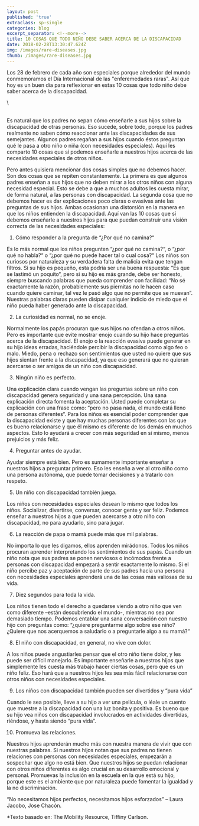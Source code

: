 ```yaml
---
layout: post
published: 'true'
extraclass: sp-single
categories: blog
excerpt_separator: <!--more-->
title: 10 COSAS QUE TODO NIÑO DEBE SABER ACERCA DE LA DISCAPACIDAD
date: 2018-02-28T13:30:47.624Z
img: /images/rare-diseases.jpg
thumb: /images/rare-diseases.jpg
---
```

Los 28 de febrero de cada año son especiales porque alrededor del mundo conmemoramos el Día Internacional de las "enferemedades raras". Así que hoy es un buen día para reflexionar en estas 10 cosas que todo niño debe saber acerca de la discapacidad.  

<!--more-->\
\
Es natural que los padres no sepan cómo enseñarle a sus hijos sobre la discapacidad de otras personas. Eso sucede, sobre todo, porque los padres realmente no saben cómo reaccionar ante las discapacidades de sus semejantes. Algunos padres regañan a sus hijos cuando éstos preguntan qué le pasa a otro niño o niña (con necesidades especiales). Aquí les comparto 10 cosas que sí podemos enseñarle a nuestros hijos acerca de las necesidades especiales de otros niños.

Pero antes quisiera mencionar dos cosas simples que no debemos hacer. Son dos cosas que se repiten constantemente. La primera es que algunos padres enseñan a sus hijos que no deben mirar a los otros niños con alguna necesidad especial. Esto se debe a que a muchos adultos les cuesta mirar, de forma natural, a las personas con discapacidad. La segunda cosa que no debemos hacer es dar explicaciones poco claras o evasivas ante las preguntas de sus hijos. Ambas ocasionan una distorsión en la manera en que los niños entienden la discapacidad. Aquí van las 10 cosas que sí debemos enseñarle a nuestros hijos para que puedan construir una visión correcta de las necesidades especiales:

1. Cómo responder a la pregunta de “¿Por qué no camina?“

Es lo más normal que los niños pregunten “¿por qué no camina?“, o “¿por qué no habla?“ o “¿por qué no puede hacer tal o cual cosa?“ Los niños son curiosos por naturaleza y su verdadera falta de malicia evita que tengan filtros.  Si su hijo es pequeño, esta podría ser una buena respuesta: “Es que se lastimó un poquito“, pero si su hijo es más grande, debe ser honesto, siempre buscando palabras que pueda comprender con facilidad:  “No sé exactamente la razón, probablemente sus piernitas no le hacen caso cuando quiere caminar, tal vez le pasó algo que no permite que se muevan”. Nuestras palabras claras pueden disipar cualquier indicio de miedo que el niño pueda haber generado ante la discapacidad.

2. La curiosidad es normal, no se enoje. 

Normalmente los papás procuran que sus hijos no ofendan a otros niños. Pero es importante que evite mostrar enojo cuando su hijo hace preguntas acerca de la discapacidad. El enojo o la reacción evasiva puede generar en su hijo ideas erradas, haciéndole percibir la discapacidad como algo feo o malo. Miedo, pena o rechazo son sentimientos que usted no quiere que sus hijos sientan frente a la discapacidad, ya que eso generará que no quieran acercarse o ser amigos de un niño con discapacidad.

3. Ningún niño es perfecto. 

Una explicación clara cuando vengan las preguntas sobre un niño con discapacidad genera seguridad y una sana percepción. Una sana explicación directa fomenta la aceptación. Usted puede completar su explicación con una frase como:  “pero no pasa nada, el mundo está lleno de personas diferentes“. Para los niños es esencial poder comprender que la discapacidad existe y que hay muchas personas diferentes con las que es bueno relacionarse y que él mismo es diferente de los demás en muchos aspectos. Esto lo ayudará a crecer con más seguridad en sí mismo, menos prejuicios y más feliz.

4. Preguntar antes de ayudar. 

Ayudar siempre está bien. Pero es sumamente importante enseñar a nuestros hijos a preguntar primero. Eso les enseña a ver al otro niño como una persona autónoma, que puede tomar decisiones y a tratarlo con respeto.

5. Un niño con discapacidad también juega.

Los niños con necesidades especiales desean lo mismo que todos los niños. Socializar, divertirse, conversar, conocer gente y ser feliz. Podemos enseñar a nuestros hijos a que pueden acercarse a otro niño con discapacidad, no para ayudarlo, sino para jugar.

6. La reacción de papa o mamá puede más que mil palabras. 

No importa lo que les digamos, ellos aprenden mirádonos. Todos los niños procuran aprender interpretando los sentimientos de sus papás. Cuando un niño nota que sus padres se ponen nerviosos o incómodos frente a personas con discapacidad empezará a sentir exactamente lo mismo. Si el niño percibe paz y aceptación de parte de sus padres hacia una persona con necesidades especiales aprenderá una de las cosas más valiosas de su vida.

7. Diez segundos para toda la vida. 

Los niños tienen todo el derecho a quedarse viendo a otro niño que ven como diferente –están descubriendo el mundo-, mientras no sea por demasiado tiempo. Podemos entablar una sana conversación con nuestro hijo con preguntas como: “¿quiere preguntarme algo sobre ese niño? ¿Quiere que nos acerquemos a saludarlo o a preguntarle algo a su mamá?“

8. El niño con discapacidad, en general, no vive con dolor.

A los niños puede angustiarles pensar que el otro niño tiene dolor, y les puede ser difícil manejarlo. Es importante enseñarle a nuestros hijos que simplemente les cuesta más trabajo hacer ciertas cosas, pero que es un niño feliz. Eso hará que a nuestros hijos les sea más fácil relacionarse con otros niños con necesidades especiales.

9. Los niños con discapacidad también pueden ser divertidos y “pura vida”

Cuando le sea posible, lleve a su hijo a ver una película, o léale un cuento que muestre a la discapacidad con una luz bonita y positiva. Es bueno que su hijo vea niños con discapacidad involucrados en actividades divertidas, riéndose, y hasta siendo “pura vida“.

10. Promueva las relaciones. 

Nuestros hijos aprenderán mucho más con nuestra manera de vivir que con nuestras palabras. Si nuestros hijos notan que sus padres no tienen relaciones con personas con necesidades especiales, empezarán a sospechar que algo no está bien. Que nuestros hijos se puedan relacionar con otros niños diferentes es algo crucial en su desarrollo emocional y personal.  Promuevas la inclusión en la escuela en la que está su hijo, porque este es el ambiente que por naturaleza puede fomentar la igualdad y la no discriminación.

“No necesitamos hijos perfectos, necesitamos hijos esforzados” – Laura Jacobo, Jose Chacón.

\*Texto basado en: The Mobility Resource, Tiffiny Carlson.
